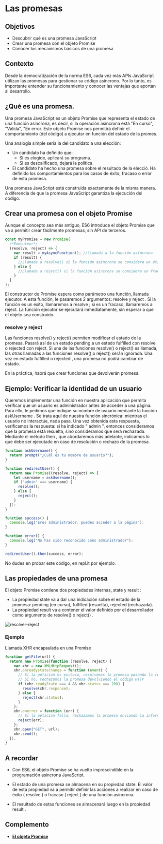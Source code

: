 # Las promesas

## Objetivos

- Descubrir qué es una promesa JavaScript
- Crear una promesa con el objeto Promise
- Conocer los mecanismos básicos de una promesa

## Contexto

Desde la democratización de la norma ES6, cada vez más APIs JavaScript utilizan las promesas para gestionar su código asíncrono. Por lo tanto, es importante entender su funcionamiento y conocer las ventajas que aportan al desarrollo.

## ¿Qué es una promesa.

Una promesa JavaScript es un objeto Promise que representa el estado de una función asíncrona, es decir, si la operación asíncrona está "En curso", "Valida", "En error. Este objeto Promise nos permitirá definir el comportamiento (del código) a ejecutar en función del estado de la promes.

Una analogía simple sería la del candidato a una elección:

- Un candidato ha definido que:
  - Si es elegido, aplicará su programa.
  - Si es descalificado, dejará la política.
- El candidato ha hecho una promesa sobre el resultado de la elecció. Ha definido los comportamientos para los casos de éxito, fracaso o error de esta promesa.

Una promesa JavaScript está construida exactamente de la misma manera. A diferencia de que la promesa JavaScript garantiza la ejecución del código.

## Crear una promesa con el objeto Promise

Aunque el concepto sea más antiguo, ES6 introduce el objeto Promise que va a permitir crear fácilmente promesas, sin API de terceros.

```javascript
const myPromise = new Promise(
  /*Executeur*/
  (resolve, reject) => {
    var result = myAsyncFunction(); //Llamada a la función asíncrona
    if (result) {
      //Llamada a resolve() si la función asíncrona se considera un éxito (la Promise se resuelve)
    } else {
      //Llamada a reject() si la función asíncrona se considera un fracaso (la Promise se rechaza)
    }
  }
);
```

El constructor de Promise espera como parámetro una función, llamada ejecutor. A esta función, le pasaremos 2 argumentos: resolve y reject . Si la función es un éxito, llamaremos a resolve ; si es un fracaso, llamaremos a reject. La función ejecutor se ejecutará inmediatamente, sin esperar a que el objeto sea construido.

### resolve y reject

Las funciones resolve() y reject() permiten modificar el estado de la promesa. Pasará así de un estado pending a un estado fulfilled con resolve o rejected con reject. Si una de las funciones resolve() o reject() es llamada, las otras llamadas a las funciones resolve() o reject() serán ignorada. Una vez en estado fulfilled o rejected , una promesa no podrá cambiar de estado.

En la práctica, habrá que crear funciones que devolverán promesa.

## Ejemplo: Verificar la identidad de un usuario

Queremos implementar una función en nuestra aplicación que permita verificar que un usuario es administrador antes de acceder a una página. Para ello, le pedimos que indique su nombre de usuario mediante la función askUsername . Se trata aquí de nuestra función sincrónica: mientras el usuario no interactúe, nada pasa. Una vez obtenida esta respuesta, verificamos la respuesta: si ha indicado " admin ", entonces consideramos que la promesa está resuelta, sino consideramos que será rechazada. Mediante el método then , que abordaremos más adelante, indicamos lo que debe ser ejecutado en caso de resolución o rechazo de la promesa.

```javascript
function askUsername() {
  return prompt("¿Cuál es tu nombre de usuario?");
}

function redirectUser() {
  return new Promise((resolve, reject) => {
    let username = askUsername();
    if ("admin" === username) {
      resolve();
    } else {
      reject();
    }
  });
}

function success() {
  console.log("Eres administrador, puedes acceder a la página");
}

function error() {
  console.log("No has sido reconocido como administrador");
}

redirectUser().then(success, error);
```

No dudes en probar este código, en repl.it por ejemplo.

## Las propiedades de una promesa

El objeto Promise contiene dos propiedades internas, state y result :

- La propiedad state va a dar una indicación sobre el estado de la promesa: pending (en curso), fulfilled (resuelta), rejected (rechazada).
- La propiedad result va a contener el valor definido por el desarrollador como argumento de resolve() o reject() .

![resolver-reject](./03-Promesas/img/promise-resolve-reject.png)

### Ejemplo

Llamada XHR encapsulada en una Promise

```javascript
function getFile(url) {
  return new Promise(function (resolve, reject) {
    var xhr = new XMLHttpRequest();
    xhr.onreadystatechange = function (event) {
      // Si la petición es exitosa, resolvemos la promesa pasando la respuesta como parámetro
      // Si no, rechazamos la promesa devolviendo el código HTTP
      if (xhr.readyState === 4 && xhr.status === 200) {
        resolve(xhr.response);
      } else {
        reject(xhr.status);
      }
    };
    xhr.onerror = function (err) {
      // Si la petición falla, rechazamos la promesa enviando la información del error
      reject(err);
    };
    xhr.open("GET", url);
    xhr.send();
  });
}
```

## A recordar

- Con ES6, el objeto Promise se ha vuelto imprescindible en la programación asíncrona JavaScript.

- El estado de una promesa se almacena en su propiedad state.
El valor de esta propiedad va a permitir definir las acciones a realizar en caso de éxito ( resolve ) o fracaso ( reject ) de una función asíncrona.

- El resultado de estas funciones se almacenará luego en la propiedad result .

## Complemento

- **[El objeto Promise](https://developer.mozilla.org/fr/docs/Web/JavaScript/Reference/Global_Objects/Promise)**